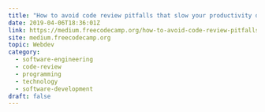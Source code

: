 ```yaml
---
title: "How to avoid code review pitfalls that slow your productivity down"
date: 2019-04-06T18:36:01Z
link: https://medium.freecodecamp.org/how-to-avoid-code-review-pitfalls-that-slow-your-productivity-down-b7a8536c4d3b?source=rss----336d898217ee---4&utm_medium=RSS&utm_source=hune
site: medium.freecodecamp.org
topic: Webdev
category:
  - software-engineering
  - code-review
  - programming
  - technology
  - software-development
draft: false
---
```


